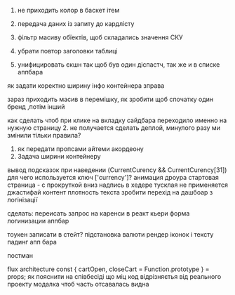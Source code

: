 
1. не приходить колор в баскет ітем
1. передача даних із запиту до кардлісту
1. фільтр масиву обїектів, щоб складались значення СКУ
1. убрати повтор заголовки таблиці

1. унифицировать єкшн так щоб був один діспастч, так же и в списке аппбара


як задати коректно ширину інфо контейнера зправа





зараз приходить масив в перемішку, як зробити щоб спочатку один бренд ,потім інший

как сделать чтоб при клике на вкладку сайдбара переходило именно на нужную страницу
2. не получается сделать деплой, минулого разу ми змінили тільки правила?
1. як передати пропсами айтеми акордеону
1. Задача ширини контейнеру 
 


вывод подсказок при наведении 
(CurrentCurency && CurrentCurency[31])
для чего используется ключ ['currency']? 
анимация дроура
стартовая страница - с прокруткой вниз
надпись в хедере тусклая
не применяется джастифай контент 
плотность текста
зробити перехід на дашбоар з логінізації


сделать:
переисать запрос на каренси в реакт кьери
форма логинизации
аппбар


тоукен записати в стейт?
підстановка валюти
рендер іконок і тексту
падинг апп бара

постман 

flux architecture
const { cartOpen, closeCart = Function.prototype } = props;
як пояснити на співбесіді що міц код відрізняєтья від реального проекту
модалка чтоб часть отсавалась видна

